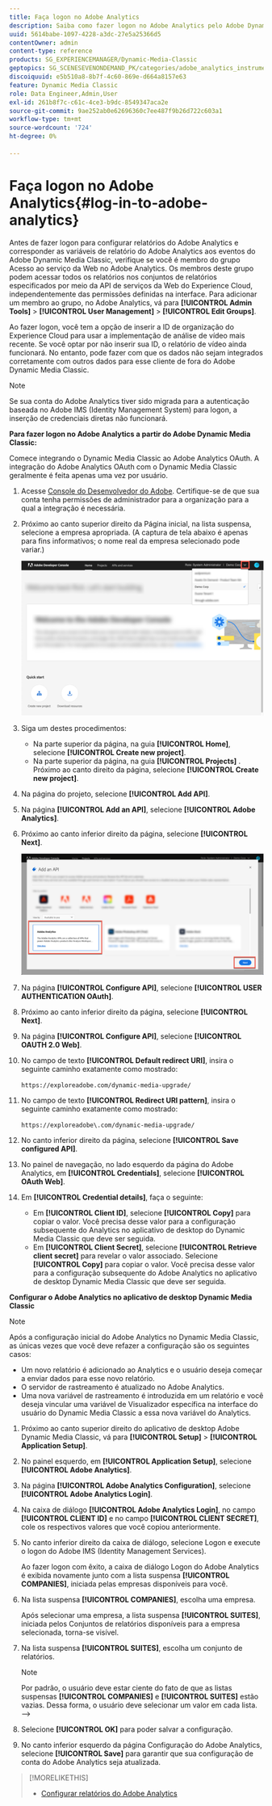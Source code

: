```yaml
---
title: Faça logon no Adobe Analytics
description: Saiba como fazer logon no Adobe Analytics pelo Adobe Dynamic Media Classic.
uuid: 5614babe-1097-4228-a3dc-27e5a25366d5
contentOwner: admin
content-type: reference
products: SG_EXPERIENCEMANAGER/Dynamic-Media-Classic
geptopics: SG_SCENESEVENONDEMAND_PK/categories/adobe_analytics_instrumentation_kit
discoiquuid: e5b510a8-8b7f-4c60-869e-d664a8157e63
feature: Dynamic Media Classic
role: Data Engineer,Admin,User
exl-id: 261b8f7c-c61c-4ce3-b9dc-8549347aca2e
source-git-commit: 9ae252ab0e62696360c7ee487f9b26d722c603a1
workflow-type: tm+mt
source-wordcount: '724'
ht-degree: 0%

---
```


# Faça logon no Adobe Analytics{#log-in-to-adobe-analytics}

Antes de fazer logon para configurar relatórios do Adobe Analytics e corresponder as variáveis de relatório do Adobe Analytics aos eventos do Adobe Dynamic Media Classic, verifique se você é membro do grupo Acesso ao serviço da Web no Adobe Analytics. Os membros deste grupo podem acessar todos os relatórios nos conjuntos de relatórios especificados por meio da API de serviços da Web do Experience Cloud, independentemente das permissões definidas na interface. Para adicionar um membro ao grupo, no Adobe Analytics, vá para **[!UICONTROL Admin Tools]** > **[!UICONTROL User Management]** > **[!UICONTROL Edit Groups]**.

Ao fazer logon, você tem a opção de inserir a ID de organização do Experience Cloud para usar a implementação de análise de vídeo mais recente. Se você optar por não inserir sua ID, o relatório de vídeo ainda funcionará. No entanto, pode fazer com que os dados não sejam integrados corretamente com outros dados para esse cliente de fora do Adobe Dynamic Media Classic.

>[!NOTE]
>
>Se sua conta do Adobe Analytics tiver sido migrada para a autenticação baseada no Adobe IMS (Identity Management System) para logon, a inserção de credenciais diretas não funcionará.

**Para fazer logon no Adobe Analytics a partir do Adobe Dynamic Media Classic:**

Comece integrando o Dynamic Media Classic ao Adobe Analytics OAuth. A integração do Adobe Analytics OAuth com o Dynamic Media Classic geralmente é feita apenas uma vez por usuário.

1. Acesse [Console do Desenvolvedor do Adobe](https://developer.adobe.com/console). Certifique-se de que sua conta tenha permissões de administrador para a organização para a qual a integração é necessária.
1. Próximo ao canto superior direito da Página inicial, na lista suspensa, selecione a empresa apropriada. (A captura de tela abaixo é apenas para fins informativos; o nome real da empresa selecionado pode variar.)

   ![Criar um novo projeto](assets/analytics-oauth1.png)

1. Siga um destes procedimentos:

   * Na parte superior da página, na guia **[!UICONTROL Home]**, selecione **[!UICONTROL Create new project]**.
   * Na parte superior da página, na guia **[!UICONTROL Projects]** . Próximo ao canto direito da página, selecione **[!UICONTROL Create new project]**.

1. Na página do projeto, selecione **[!UICONTROL Add API]**.
1. Na página **[!UICONTROL Add an API]**, selecione **[!UICONTROL Adobe Analytics]**.
1. Próximo ao canto inferior direito da página, selecione **[!UICONTROL Next]**.

   ![Adicionar uma API](assets/analytics-oauth2.png)

1. Na página **[!UICONTROL Configure API]**, selecione **[!UICONTROL USER AUTHENTICATION OAuth]**.
1. Próximo ao canto inferior direito da página, selecione **[!UICONTROL Next]**.
1. Na página **[!UICONTROL Configure API]**, selecione **[!UICONTROL OAUTH 2.0 Web]**.
1. No campo de texto **[!UICONTROL Default redirect URI]**, insira o seguinte caminho exatamente como mostrado:

   `https://exploreadobe.com/dynamic-media-upgrade/`

1. No campo de texto **[!UICONTROL Redirect URI pattern]**, insira o seguinte caminho exatamente como mostrado:

   `https://exploreadobe\.com/dynamic-media-upgrade/`

1. No canto inferior direito da página, selecione **[!UICONTROL Save configured API]**.
1. No painel de navegação, no lado esquerdo da página do Adobe Analytics, em **[!UICONTROL Credentials]**, selecione **[!UICONTROL OAuth Web]**.
1. Em **[!UICONTROL Credential details]**, faça o seguinte:
   * Em **[!UICONTROL Client ID]**, selecione **[!UICONTROL Copy]** para copiar o valor. Você precisa desse valor para a configuração subsequente do Analytics no aplicativo de desktop do Dynamic Media Classic que deve ser seguida.
   * Em **[!UICONTROL Client Secret]**, selecione **[!UICONTROL Retrieve client secret]** para revelar o valor associado. Selecione **[!UICONTROL Copy]** para copiar o valor. Você precisa desse valor para a configuração subsequente do Adobe Analytics no aplicativo de desktop Dynamic Media Classic que deve ser seguida.

**Configurar o Adobe Analytics no aplicativo de desktop Dynamic Media Classic**

>[!NOTE]
>
>Após a configuração inicial do Adobe Analytics no Dynamic Media Classic, as únicas vezes que você deve refazer a configuração são os seguintes casos:
>
>* Um novo relatório é adicionado ao Analytics e o usuário deseja começar a enviar dados para esse novo relatório.
>* O servidor de rastreamento é atualizado no Adobe Analytics.
>* Uma nova variável de rastreamento é introduzida em um relatório e você deseja vincular uma variável de Visualizador específica na interface do usuário do Dynamic Media Classic a essa nova variável do Analytics.

>


1. Próximo ao canto superior direito do aplicativo de desktop Adobe Dynamic Media Classic, vá para **[!UICONTROL Setup]** > **[!UICONTROL Application Setup]**.
1. No painel esquerdo, em **[!UICONTROL Application Setup]**, selecione **[!UICONTROL Adobe Analytics]**.
1. Na página **[!UICONTROL Adobe Analytics Configuration]**, selecione **[!UICONTROL Adobe Analytics Login]**.
1. Na caixa de diálogo **[!UICONTROL Adobe Analytics Login]**, no campo **[!UICONTROL CLIENT ID]** e no campo **[!UICONTROL CLIENT SECRET]**, cole os respectivos valores que você copiou anteriormente.
1. No canto inferior direito da caixa de diálogo, selecione Logon e execute o logon do Adobe IMS (Identity Management Services).

   Ao fazer logon com êxito, a caixa de diálogo Logon do Adobe Analytics é exibida novamente junto com a lista suspensa **[!UICONTROL COMPANIES]**, iniciada pelas empresas disponíveis para você.

1. Na lista suspensa **[!UICONTROL COMPANIES]**, escolha uma empresa.

   Após selecionar uma empresa, a lista suspensa **[!UICONTROL SUITES]**, iniciada pelos Conjuntos de relatórios disponíveis para a empresa selecionada, torna-se visível.

1. Na lista suspensa **[!UICONTROL SUITES]**, escolha um conjunto de relatórios.

   >[!NOTE]
   >
   >Por padrão, o usuário deve estar ciente do fato de que as listas suspensas **[!UICONTROL COMPANIES]** e **[!UICONTROL SUITES]** estão vazias. Dessa forma, o usuário deve selecionar um valor em cada lista. —>

1. Selecione **[!UICONTROL OK]** para poder salvar a configuração.
1. No canto inferior esquerdo da página Configuração do Adobe Analytics, selecione **[!UICONTROL Save]** para garantir que sua configuração de conta do Adobe Analytics seja atualizada.

>[!MORELIKETHIS]
>
>* [Configurar relatórios do Adobe Analytics](configuring-analytics-reports.md#configuring_adobe_analytics_reports)


